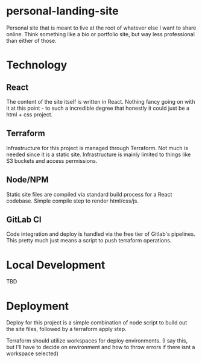 # personal-landing-site

Personal site that is meant to live at the root of whatever else I want to share online. 
Think something like a bio or portfolio site, but way less professional than either of those. 

# Technology
## React
The content of the site itself is written in React. 
Nothing fancy going on with it at this point - to such a 
incredible degree that honestly it could just be a html + css project. 

## Terraform
Infrastructure for this project is managed through Terraform. 
Not much is needed since it is a static site. Infrastructure 
is mainly limited to things like S3 buckets and access permissions. 

## Node/NPM
Static site files are compiled via standard build process for a React codebase. 
Simple compile step to render html/css/js. 

## GitLab CI
Code integration and deploy is handled via the free tier of Gitlab's pipelines. 
This pretty much just means a script to push terraform operations. 

# Local Development
TBD

# Deployment
Deploy for this project is a simple combination of 
node script to build out the site files, followed by 
a terraform apply step. 

Terraform should utilize workspaces for deploy environments.
(I say this, but I'll have to decide on environment and 
how to throw errors if there isnt a workspace selected)



